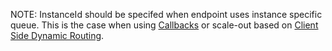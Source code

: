 NOTE: InstanceId should be specifed when endpoint uses instance specific queue. This is the case when using [Callbacks](/nservicebus/messaging/handling-responses-on-the-client-side#message-routing) or scale-out based on [Client Side Dynamic Routing](/samples/scaleout/senderside/#code-walk-through-server1-and-server2-instance-id).